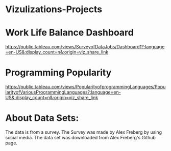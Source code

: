 # Vizulizations-Projects

# Work Life Balance Dashboard
https://public.tableau.com/views/SurveyofDataJobs/Dashboard1?:language=en-US&:display_count=n&:origin=viz_share_link

# Programming Popularity
https://public.tableau.com/views/PopularityofprogrammingLanguages/PopularityofVariousProgrammingLanguages?:language=en-US&:display_count=n&:origin=viz_share_link

# About Data Sets:
The data is from a survey. The Survey was made by Alex Freberg by using social media. The data set was downloaded from  Alex Freberg's Github page.

